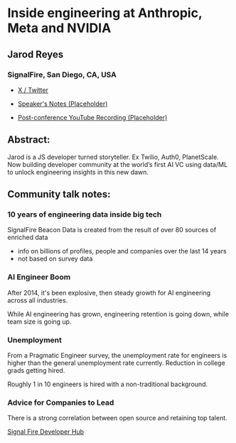 # Inside engineering at Anthropic, Meta and NVIDIA 

## Jarod Reyes
### SignalFire, San Diego, CA, USA 
- [X / Twitter](https://x.com/jreyesdev) 

- [Speaker's Notes (Placeholder)]()
- [Post-conference YouTube Recording (Placeholder)]()
## Abstract: 

Jarod is a JS developer turned storyteller. Ex Twilio, Auth0, PlanetScale. Now building developer community at the world’s first AI VC using data/ML to unlock engineering insights in this new dawn.
## Community talk notes: 

### 10 years of engineering data inside big tech
SignalFire Beacon Data is created from the result of over 80 sources of enriched data
- info on billions of profiles, people and companies over the last 14 years
- not based on survey data

### AI Engineer Boom
After 2014, it's been explosive, then steady growth for AI engineering across all industries.

While AI engineering has grown, engineering retention is going down, while team size is going up.

### Unemployment
From a Pragmatic Engineer survey, the unemployment rate for engineers is higher than the general unemployment rate currently. Reduction in college grads getting hired.

Roughly 1 in 10 engineers is hired with a non-traditional background.

### Advice for Companies to Lead
There is a strong correlation between open source and retaining top talent.


[Signal Fire Developer Hub](https://signalfire.com/developers)